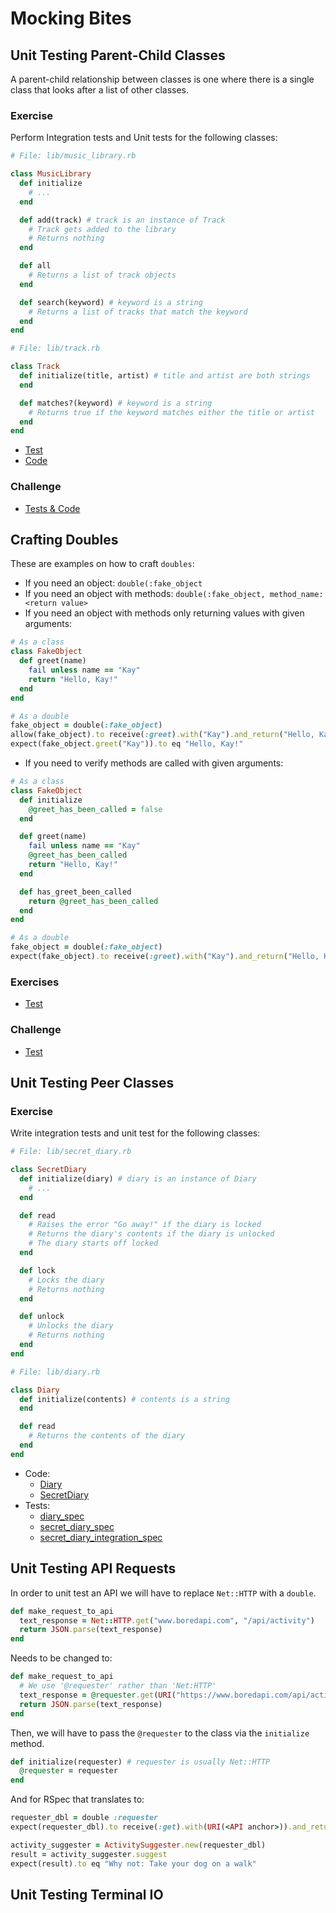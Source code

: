 # Mocking Bites

## Unit Testing Parent-Child Classes

A parent-child relationship between classes is one where there is a single class that looks after a list of other classes.

### Exercise

Perform Integration tests and Unit tests for the following classes:

```ruby
# File: lib/music_library.rb

class MusicLibrary
  def initialize
	# ...
  end

  def add(track) # track is an instance of Track
	# Track gets added to the library
	# Returns nothing
  end

  def all
	# Returns a list of track objects
  end

  def search(keyword) # keyword is a string
	# Returns a list of tracks that match the keyword
  end
end
```

```ruby
# File: lib/track.rb

class Track
  def initialize(title, artist) # title and artist are both strings
  end

  def matches?(keyword) # keyword is a string
	# Returns true if the keyword matches either the title or artist
  end
end
```

- [Test](./spec/)
- [Code](./lib/)

### Challenge

- [Tests & Code](https://github.com/xab13r/golden-square/tree/main/codebases/mocking_bites)

## Crafting Doubles

These are examples on how to craft `doubles`:

- If you need an object: `double(:fake_object`
- If you need an object with methods: `double(:fake_object, method_name: <return value>`
- If you need an object with methods only returning values with given arguments:

```ruby
# As a class
class FakeObject
  def greet(name)
    fail unless name == "Kay"
    return "Hello, Kay!"
  end
end

# As a double
fake_object = double(:fake_object)
allow(fake_object).to receive(:greet).with("Kay").and_return("Hello, Kay!")
expect(fake_object.greet("Kay")).to eq "Hello, Kay!"

```

- If you need to verify methods are called with given arguments:

```ruby
# As a class
class FakeObject
  def initialize
    @greet_has_been_called = false
  end

  def greet(name)
    fail unless name == "Kay"
    @greet_has_been_called
    return "Hello, Kay!"
  end

  def has_greet_been_called
    return @greet_has_been_called
  end
end

# As a double
fake_object = double(:fake_object)
expect(fake_object).to receive(:greet).with("Kay").and_return("Hello, Kay!")
```

### Exercises

- [Test](./spec/crafting_double_exercise_spec.rb)

### Challenge

- [Test](./spec/crafting_double_challenge_spec.rb)

## Unit Testing Peer Classes

### Exercise

Write integration tests and unit test for the following classes:

```ruby
# File: lib/secret_diary.rb

class SecretDiary
  def initialize(diary) # diary is an instance of Diary
    # ...
  end

  def read
    # Raises the error "Go away!" if the diary is locked
    # Returns the diary's contents if the diary is unlocked
    # The diary starts off locked
  end

  def lock
    # Locks the diary
    # Returns nothing
  end

  def unlock
    # Unlocks the diary
    # Returns nothing
  end
end
```

```ruby
# File: lib/diary.rb

class Diary
  def initialize(contents) # contents is a string
  end

  def read
    # Returns the contents of the diary
  end
end
```

- Code:
  - [Diary](./lib/diary.rb)
  - [SecretDiary](./lib/secret_diary.rb)
- Tests:
  - [diary_spec](./spec/diary_spec.rb)
  - [secret_diary_spec](./spec/secret_diary_spec.rb)
  - [secret_diary_integration_spec](./spec/secret_diary_integration_spec.rb)

## Unit Testing API Requests

In order to unit test an API we will have to replace `Net::HTTP` with a `double`.

```ruby
def make_request_to_api
  text_response = Net::HTTP.get("www.boredapi.com", "/api/activity")
  return JSON.parse(text_response)
end
```

Needs to be changed to:

```ruby
def make_request_to_api
  # We use '@requester' rather than 'Net:HTTP'
  text_response = @requester.get(URI("https://www.boredapi.com/api/activity"))
  return JSON.parse(text_response)
end
```

Then, we will have to pass the `@requester` to the class via the `initialize` method.

```ruby
def initialize(requester) # requester is usually Net::HTTP
  @requester = requester
end
```

And for RSpec that translates to:

```ruby
requester_dbl = double :requester
expect(requester_dbl).to receive(:get).with(URI(<API anchor>)).and_return(<API response>)

activity_suggester = ActivitySuggester.new(requester_dbl)
result = activity_suggester.suggest
expect(result).to eq "Why not: Take your dog on a walk"
```

## Unit Testing Terminal IO